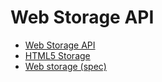 # Web Storage API

* [Web Storage API](https://developer.mozilla.org/en-US/docs/Web/API/Web_Storage_API)
* [HTML5 Storage](https://www.html5rocks.com/en/features/storage)
* [Web storage (spec)](https://html.spec.whatwg.org/multipage/webstorage.html)
